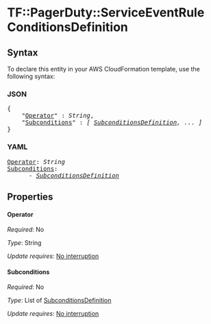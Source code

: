 # TF::PagerDuty::ServiceEventRule ConditionsDefinition

## Syntax

To declare this entity in your AWS CloudFormation template, use the following syntax:

### JSON

<pre>
{
    "<a href="#operator" title="Operator">Operator</a>" : <i>String</i>,
    "<a href="#subconditions" title="Subconditions">Subconditions</a>" : <i>[ <a href="subconditionsdefinition.md">SubconditionsDefinition</a>, ... ]</i>
}
</pre>

### YAML

<pre>
<a href="#operator" title="Operator">Operator</a>: <i>String</i>
<a href="#subconditions" title="Subconditions">Subconditions</a>: <i>
      - <a href="subconditionsdefinition.md">SubconditionsDefinition</a></i>
</pre>

## Properties

#### Operator

_Required_: No

_Type_: String

_Update requires_: [No interruption](https://docs.aws.amazon.com/AWSCloudFormation/latest/UserGuide/using-cfn-updating-stacks-update-behaviors.html#update-no-interrupt)

#### Subconditions

_Required_: No

_Type_: List of <a href="subconditionsdefinition.md">SubconditionsDefinition</a>

_Update requires_: [No interruption](https://docs.aws.amazon.com/AWSCloudFormation/latest/UserGuide/using-cfn-updating-stacks-update-behaviors.html#update-no-interrupt)

